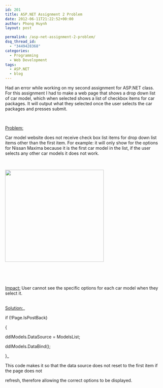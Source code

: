 ```yaml
---
id: 201
title: ASP.NET Assignment 2 Problem
date: 2012-06-11T21:22:52+00:00
author: Phong Huynh
layout: post

permalink: /asp-net-assignment-2-problem/
dsq_thread_id:
  - "3449428368"
categories:
  - Programming
  - Web Development
tags:
  - ASP.NET
  - blog
---
```

Had an error while working on my second assignment for ASP.NET class. For this assignment I had to make a web page that shows a drop down list of car model, which when selected shows a list of checkbox items for car packages. It will output what they selected once the user selects the car packages and presses submit.

&nbsp;

<span style="text-decoration: underline;">Problem:</span>

Car model website does not receive check box list items for drop down list items other than the first item. For example: it will only show for the options for Nissan Maxima because it is the first car model in the list, if the user selects any other car models it does not work.

&nbsp;

[<img class="aligncenter" src="http://1.bp.blogspot.com/-wkM2_LbkGSg/T3s_GDqKPnI/AAAAAAAAAFk/2_0NGsJ_2uQ/s320/aspnissan.jpg" alt="" width="320" height="298" border="0" />](http://1.bp.blogspot.com/-wkM2_LbkGSg/T3s_GDqKPnI/AAAAAAAAAFk/2_0NGsJ_2uQ/s1600/aspnissan.jpg)

&nbsp;

&nbsp;

<span style="text-decoration: underline;">Impact:</span> User cannot see the specific options for each car model when they select it.

<span style="text-decoration: underline;"><br /> Solution:</span>_

if (!Page.IsPostBack)

{

ddlModels.DataSource = ModelsList;

ddlModels.DataBind();

}_

This code makes it so that the data source does not reset to the first item if the page does not

refresh, therefore allowing the correct options to be displayed.